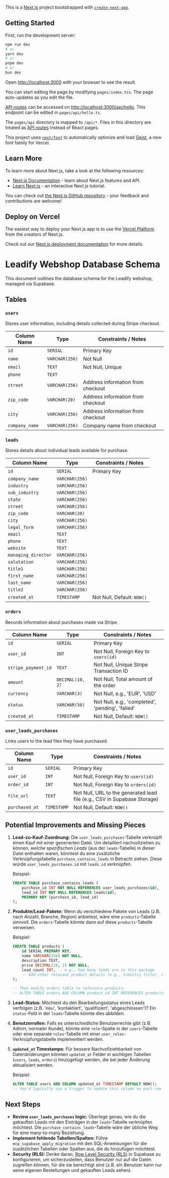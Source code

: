 This is a [Next.js](https://nextjs.org) project bootstrapped with [`create-next-app`](https://nextjs.org/docs/pages/api-reference/create-next-app).

## Getting Started

First, run the development server:

```bash
npm run dev
# or
yarn dev
# or
pnpm dev
# or
bun dev
```

Open [http://localhost:3000](http://localhost:3000) with your browser to see the result.

You can start editing the page by modifying `pages/index.tsx`. The page auto-updates as you edit the file.

[API routes](https://nextjs.org/docs/pages/building-your-application/routing/api-routes) can be accessed on [http://localhost:3000/api/hello](http://localhost:3000/api/hello). This endpoint can be edited in `pages/api/hello.ts`.

The `pages/api` directory is mapped to `/api/*`. Files in this directory are treated as [API routes](https://nextjs.org/docs/pages/building-your-application/routing/api-routes) instead of React pages.

This project uses [`next/font`](https://nextjs.org/docs/pages/building-your-application/optimizing/fonts) to automatically optimize and load [Geist](https://vercel.com/font), a new font family for Vercel.

## Learn More

To learn more about Next.js, take a look at the following resources:

- [Next.js Documentation](https://nextjs.org/docs) - learn about Next.js features and API.
- [Learn Next.js](https://nextjs.org/learn-pages-router) - an interactive Next.js tutorial.

You can check out [the Next.js GitHub repository](https://github.com/vercel/next.js) - your feedback and contributions are welcome!

## Deploy on Vercel

The easiest way to deploy your Next.js app is to use the [Vercel Platform](https://vercel.com/new?utm_medium=default-template&filter=next.js&utm_source=create-next-app&utm_campaign=create-next-app-readme) from the creators of Next.js.

Check out our [Next.js deployment documentation](https://nextjs.org/docs/pages/building-your-application/deploying) for more details.

# Leadify Webshop Database Schema

This document outlines the database schema for the Leadify webshop, managed via Supabase.

## Tables

### `users`
Stores user information, including details collected during Stripe checkout.

| Column Name    | Type          | Constraints / Notes                               |
|----------------|---------------|---------------------------------------------------|
| `id`           | `SERIAL`      | Primary Key                                       |
| `name`         | `VARCHAR(256)`| Not Null                                          |
| `email`        | `TEXT`        | Not Null, Unique                                  |
| `phone`        | `TEXT`        |                                                   |
| `street`       | `VARCHAR(256)`| Address information from checkout                 |
| `zip_code`     | `VARCHAR(20)` | Address information from checkout                 |
| `city`         | `VARCHAR(256)`| Address information from checkout                 |
| `company_name` | `VARCHAR(256)`| Company name from checkout                        |

### `leads`
Stores details about individual leads available for purchase.

| Column Name        | Type          | Constraints / Notes                     |
|--------------------|---------------|-----------------------------------------|
| `id`               | `SERIAL`      | Primary Key                             |
| `company_name`     | `VARCHAR(256)`|                                         |
| `industry`         | `VARCHAR(256)`|                                         |
| `sub_industry`     | `VARCHAR(256)`|                                         |
| `state`            | `VARCHAR(256)`|                                         |
| `street`           | `VARCHAR(256)`|                                         |
| `zip_code`         | `VARCHAR(20)` |                                         |
| `city`             | `VARCHAR(256)`|                                         |
| `legal_form`       | `VARCHAR(256)`|                                         |
| `email`            | `TEXT`        |                                         |
| `phone`            | `TEXT`        |                                         |
| `website`          | `TEXT`        |                                         |
| `managing_director`| `VARCHAR(256)`|                                         |
| `salutation`       | `VARCHAR(256)`|                                         |
| `title1`           | `VARCHAR(256)`|                                         |
| `first_name`       | `VARCHAR(256)`|                                         |
| `last_name`        | `VARCHAR(256)`|                                         |
| `title2`           | `VARCHAR(256)`|                                         |
| `created_at`       | `TIMESTAMP`   | Not Null, Default: `NOW()`              |

### `orders`
Records information about purchases made via Stripe.

| Column Name         | Type            | Constraints / Notes                          |
|---------------------|-----------------|----------------------------------------------|
| `id`                | `SERIAL`        | Primary Key                                  |
| `user_id`           | `INT`           | Not Null, Foreign Key to `users(id)`         |
| `stripe_payment_id` | `TEXT`          | Not Null, Unique Stripe Transaction ID       |
| `amount`            | `DECIMAL(10, 2)`| Not Null, Total amount of the order          |
| `currency`          | `VARCHAR(3)`    | Not Null, e.g., 'EUR', 'USD'                 |
| `status`            | `VARCHAR(50)`   | Not Null, e.g., 'completed', 'pending', 'failed' |
| `created_at`        | `TIMESTAMP`     | Not Null, Default: `NOW()`                   |

### `user_leads_purchases`
Links users to the lead files they have purchased.

| Column Name    | Type        | Constraints / Notes                          |
|----------------|-------------|----------------------------------------------|
| `id`           | `SERIAL`    | Primary Key                                  |
| `user_id`      | `INT`       | Not Null, Foreign Key to `users(id)`         |
| `order_id`     | `INT`       | Not Null, Foreign Key to `orders(id)`        |
| `file_url`     | `TEXT`      | Not Null, URL to the generated lead file (e.g., CSV in Supabase Storage) |
| `purchased_at` | `TIMESTAMP` | Not Null, Default: `NOW()`                   |

## Potential Improvements and Missing Pieces

1.  **Lead-zu-Kauf-Zuordnung:** Die `user_leads_purchases`-Tabelle verknüpft einen Kauf mit einer generierten Datei. Um detailliert nachvollziehen zu können, *welche spezifischen Leads* (aus der `leads`-Tabelle) in dieser Datei enthalten waren, könntest du eine zusätzliche Verknüpfungstabelle `purchase_contains_leads` in Betracht ziehen. Diese würde `user_leads_purchases.id` mit `leads.id` verknüpfen.

    Beispiel:
    ```sql
    CREATE TABLE purchase_contains_leads (
        purchase_id INT NOT NULL REFERENCES user_leads_purchases(id),
        lead_id INT NOT NULL REFERENCES leads(id),
        PRIMARY KEY (purchase_id, lead_id)
    );
    ```

2.  **Produkte/Lead-Pakete:** Wenn du verschiedene Pakete von Leads (z.B. nach Anzahl, Branche, Region) anbietest, wäre eine `products`-Tabelle sinnvoll. Die `orders`-Tabelle könnte dann auf diese `products`-Tabelle verweisen.

    Beispiel:
    ```sql
    CREATE TABLE products (
        id SERIAL PRIMARY KEY,
        name VARCHAR(256) NOT NULL,
        description TEXT,
        price DECIMAL(10, 2) NOT NULL,
        lead_count INT, -- e.g., how many leads are in this package
        -- Add other relevant product details (e.g., industry filter, region filter)
    );

    -- Then modify orders table to reference products:
    -- ALTER TABLE orders ADD COLUMN product_id INT REFERENCES products(id);
    ```

3.  **Lead-Status:** Möchtest du den Bearbeitungsstatus eines Leads verfolgen (z.B. 'neu', 'kontaktiert', 'qualifiziert', 'abgeschlossen')? Ein `status`-Feld in der `leads`-Tabelle könnte dies abbilden.

4.  **Benutzerrollen:** Falls es unterschiedliche Benutzerrechte gibt (z.B. Admin, normaler Kunde), könnte eine `role`-Spalte in der `users`-Tabelle oder eine separate `roles`-Tabelle mit einer `user_roles`-Verknüpfungstabelle implementiert werden.

5.  **`updated_at` Timestamps:** Für bessere Nachvollziehbarkeit von Datenänderungen könnten `updated_at` Felder in wichtigen Tabellen (`users`, `leads`, `orders`) hinzugefügt werden, die bei jeder Änderung aktualisiert werden.

    Beispiel:
    ```sql
    ALTER TABLE users ADD COLUMN updated_at TIMESTAMP DEFAULT NOW();
    -- You'd typically use a trigger to update this column on each row update.
    ```

## Next Steps

*   **Review `user_leads_purchases` logic:** Überlege genau, wie du die gekauften Leads mit den Einträgen in der `leads`-Tabelle verknüpfen möchtest. Die `purchase_contains_leads`-Tabelle wäre der übliche Weg für eine many-to-many Beziehung.
*   **Implement fehlende Tabellen/Spalten:** Führe `mcp_supabase_apply_migration` mit den SQL-Anweisungen für die zusätzlichen Tabellen oder Spalten aus, die du hinzufügen möchtest.
*   **Security (RLS):** Denke daran, [Row Level Security (RLS)](https://supabase.com/docs/guides/database/postgres/row-level-security) in Supabase zu konfigurieren, um sicherzustellen, dass Benutzer nur auf die Daten zugreifen können, für die sie berechtigt sind (z.B. ein Benutzer kann nur seine eigenen Bestellungen und gekauften Leads sehen).
